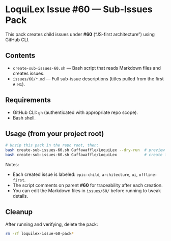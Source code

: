 # LoquiLex Issue #60 — Sub-Issues Pack

This pack creates child issues under **#60** (“JS-first architecture”) using GitHub CLI.

## Contents
- `create-sub-issues-60.sh` — Bash script that reads Markdown files and creates issues.
- `issues/60/*.md` — Full sub-issue descriptions (titles pulled from the first `# H1`).

## Requirements
- GitHub CLI: `gh` (authenticated with appropriate repo scope).
- Bash shell.

## Usage (from your project root)
```bash
# Unzip this pack in the repo root, then:
bash create-sub-issues-60.sh Guffawaffle/LoquiLex --dry-run  # preview
bash create-sub-issues-60.sh Guffawaffle/LoquiLex            # create for real
```

Notes:
- Each created issue is labeled: `epic-child`, `architecture`, `ui`, `offline-first`.
- The script comments on parent **#60** for traceability after each creation.
- You can edit the Markdown files in `issues/60/` before running to tweak details.

## Cleanup
After running and verifying, delete the pack:
```bash
rm -rf loquilex-issue-60-pack*
```
